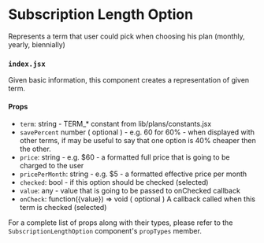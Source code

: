 Subscription Length Option
==========

Represents a term that user could pick when choosing his plan (monthly, yearly, biennially)

### `index.jsx`

Given basic information, this component creates a representation of given term.

#### Props

* `term`: string - TERM_* constant from lib/plans/constants.jsx
* `savePercent` number ( optional ) - e.g. 60 for 60% - when displayed with other terms,
                                      if may be useful to say that one option is 40% cheaper
                                      then the other.
* `price`: string - e.g. $60 - a formatted full price that is going to be charged to the user
* `pricePerMonth`: string - e.g. $5 - a formatted effective price per month
* `checked`: bool - if this option should be checked (selected)
* `value`: any - value that is going to be passed to onChecked callback
* `onCheck`: function({value}) => void ( optional ) A callback called when this term is checked (selected)

For a complete list of props along with their types, please refer to the `SubscriptionLengthOption` component's `propTypes` member.
